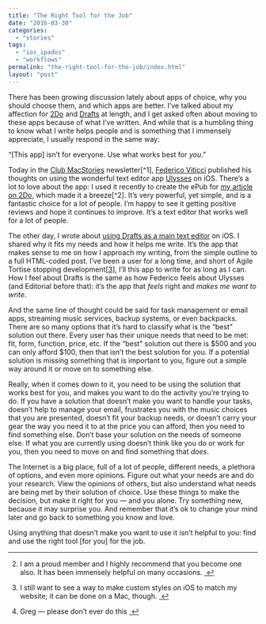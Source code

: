 ```yaml
---
title: "The Right Tool for the Job"
date: "2016-03-30"
categories: 
  - "stories"
tags: 
  - "ios_ipados"
  - "workflows"
permalink: "the-right-tool-for-the-job/index.html"
layout: "post"
---
```


There has been growing discussion lately about apps of choice, why you should choose them, and which apps are better. I’ve talked about my affection for [2Do](https://geo.itunes.apple.com/us/app/2do/id303656546?at=1001l4VZ&ct=nahumck_me) and [Drafts](https://geo.itunes.apple.com/us/app/drafts-4-quickly-capture-notes/id905337691?at=1001l4VZ&ct=nahumck_me) at length, and I get asked often about moving to these apps because of what I’ve written. And while that is a humbling thing to know what I write helps people and is something that I immensely appreciate, I usually respond in the same way:

“\[This app\] isn’t for everyone. Use what works best for _you_.”

Today in the [Club MacStories](https://www.macstories.net/club/) newsletter[^1], [Federico Viticci](https://www.twitter.com/viticci) published his thoughts on using the wonderful text editor app [Ulysses](https://geo.itunes.apple.com/us/app/ulysses-mobile/id950335311?at=1001l4VZ&ct=nahumck_me) on iOS. There’s a lot to love about the app: I used it recently to create the ePub for [my article on 2Do](https://www.nahumck.me/move-your-thoughts-to-2do), which made it a breeze[^2]. It’s very powerful, yet simple, and is a fantastic choice for a lot of people. I’m happy to see it getting positive reviews and hope it continues to improve. It’s a text editor that works well for a lot of people.

The other day, I wrote about [using Drafts as a main text editor](https://www.nahumck.me/using-drafts-as-a-main-text-editor) on iOS. I shared why it fits my needs and how it helps me write. It’s the app that makes sense to me on how I approach my writing, from the simple outline to a full HTML-coded post. I’ve been a user for a long time, and short of Agile Tortise stopping development[\[3\]](#fn-3 "see footnote"), I’ll this app to write for as long as I can. How I feel about Drafts is the same as how Federico feels about Ulysses (and Editorial before that): it’s the app that _feels_ right and _makes me want to write_.

And the same line of thought could be said for task management or email apps, streaming music services, backup systems, or even backpacks. There are so many options that it’s hard to classify what is the “best” solution out there. Every user has their unique needs that need to be met: fit, form, function, price, etc. If the “best” solution out there is $500 and you can only afford $100, then that isn’t the best solution for you. If a potential solution is missing something that is important to you, figure out a simple way around it or move on to something else.

Really, when it comes down to it, you need to be using the solution that works best for you, and makes you want to do the activity you’re trying to do. If you have a solution that doesn’t make you want to handle your tasks, doesn’t help to manage your email, frustrates you with the music choices that you are presented, doesn’t fit your backup needs, or doesn’t carry your gear the way you need it to at the price you can afford, then you need to find something else. Don’t base your solution on the needs of someone else. If what you are currently using doesn’t think like you do or work for you, then you need to move on and find something that _does_.

The Internet is a big place, full of a lot of people, different needs, a plethora of options, and even more opinions. Figure out what your needs are and do your research. View the opinions of others, but also understand what needs are being met by their solution of choice. Use these things to make the decision, but make it right for you — and you alone. Try something new, because it may surprise you. And remember that it’s ok to change your mind later and go back to something you know and love.

Using anything that doesn’t make you want to use it isn’t helpful to you: find and use the right tool \[for you\] for the job.

* * *

2. I am a proud member and I highly recommend that you become one also. It has been immensely helpful on many occasions. [ ↩](#fnref-1 "return to article")

4. I still want to see a way to make custom styles on iOS to match my website; it can be done on a Mac, though. [ ↩](#fnref-2 "return to article")

6. Greg — please don’t ever do this [ ↩](#fnref-3 "return to article")

